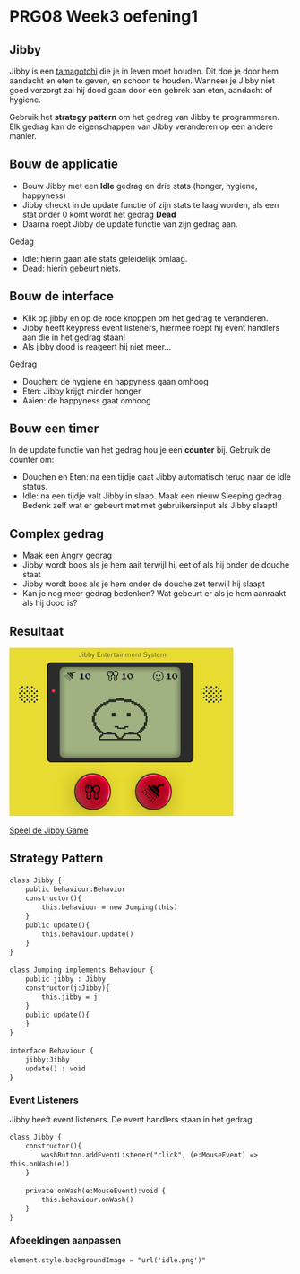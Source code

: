 # PRG08 Week3 oefening1

## Jibby

Jibby is een [tamagotchi](https://en.wikipedia.org/wiki/Tamagotchi) die je in leven moet houden. Dit doe je door hem aandacht en eten te geven, en schoon te houden. Wanneer je Jibby niet goed verzorgt zal hij dood gaan door een gebrek aan eten, aandacht of hygiene.

Gebruik het **strategy pattern** om het gedrag van Jibby te programmeren. Elk gedrag kan de eigenschappen van Jibby veranderen op een andere manier. 

## Bouw de applicatie

- Bouw Jibby met een **Idle** gedrag en drie stats (honger, hygiene, happyness)
- Jibby checkt in de update functie of zijn stats te laag worden, als een stat onder 0 komt wordt het gedrag **Dead**
- Daarna roept Jibby de update functie van zijn gedrag aan.

Gedag
- Idle: hierin gaan alle stats geleidelijk omlaag.
- Dead: hierin gebeurt niets.

## Bouw de interface

- Klik op jibby en op de rode knoppen om het gedrag te veranderen.
- Jibby heeft keypress event listeners, hiermee roept hij event handlers aan die in het gedrag staan!
- Als jibby dood is reageert hij niet meer...

Gedrag
- Douchen: de hygiene en happyness gaan omhoog
- Eten: Jibby krijgt minder honger
- Aaien: de happyness gaat omhoog

## Bouw een timer

In de update functie van het gedrag hou je een **counter** bij. Gebruik de counter om:
- Douchen en Eten: na een tijdje gaat Jibby automatisch terug naar de Idle status.
- Idle: na een tijdje valt Jibby in slaap. Maak een nieuw Sleeping gedrag. Bedenk zelf wat er gebeurt met met gebruikersinput als Jibby slaapt!

## Complex gedrag

- Maak een Angry gedrag
- Jibby wordt boos als je hem aait terwijl hij eet of als hij onder de douche staat
- Jibby wordt boos als je hem onder de douche zet terwijl hij slaapt
- Kan je nog meer gedrag bedenken? Wat gebeurt er als je hem aanraakt als hij dood is?

## Resultaat

![Jibby](jibbyresult.png?raw=true "Jibby")

[Speel de Jibby Game](https://hr-cmgt.github.io/PRG08-Week3-oefening1-completed/)

## Strategy Pattern

```
class Jibby {
    public behaviour:Behavior
    constructor(){
        this.behaviour = new Jumping(this)
    }
    public update(){
        this.behaviour.update()
    }
}

class Jumping implements Behaviour {
    public jibby : Jibby
    constructor(j:Jibby){
        this.jibby = j
    }
    public update(){
    }
}

interface Behaviour {
    jibby:Jibby
    update() : void
}
```

### Event Listeners 

Jibby heeft event listeners. De event handlers staan in het gedrag.

```
class Jibby {
    constructor(){
        washButton.addEventListener("click", (e:MouseEvent) => this.onWash(e))
    }

    private onWash(e:MouseEvent):void {
        this.behaviour.onWash()
    }
}
```
### Afbeeldingen aanpassen

`element.style.backgroundImage = "url('idle.png')"`
